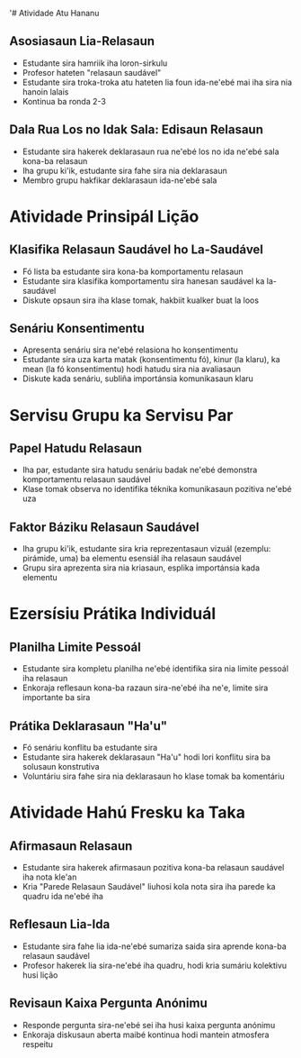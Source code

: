 '# Atividade Atu Hananu

## Asosiasaun Lia-Relasaun
- Estudante sira hamriik iha loron-sirkulu
- Profesor hateten "relasaun saudável"
- Estudante sira troka-troka atu hateten lia foun ida-ne'ebé mai iha sira nia hanoin lalais
- Kontinua ba ronda 2-3

## Dala Rua Los no Idak Sala: Edisaun Relasaun
- Estudante sira hakerek deklarasaun rua ne'ebé los no ida ne'ebé sala kona-ba relasaun
- Iha grupu ki'ik, estudante sira fahe sira nia deklarasaun
- Membro grupu hakfikar deklarasaun ida-ne'ebé sala

# Atividade Prinsipál Lição

## Klasifika Relasaun Saudável ho La-Saudável
- Fó lista ba estudante sira kona-ba komportamentu relasaun
- Estudante sira klasifika komportamentu sira hanesan saudável ka la-saudável
- Diskute opsaun sira iha klase tomak, hakbiit kualker buat la loos

## Senáriu Konsentimentu
- Apresenta senáriu sira ne'ebé relasiona ho konsentimentu
- Estudante sira uza karta matak (konsentimentu fó), kinur (la klaru), ka mean (la fó konsentimentu) hodi hatudu sira nia avaliasaun
- Diskute kada senáriu, subliña importánsia komunikasaun klaru

# Servisu Grupu ka Servisu Par

## Papel Hatudu Relasaun
- Iha par, estudante sira hatudu senáriu badak ne'ebé demonstra komportamentu relasaun saudável
- Klase tomak observa no identifika téknika komunikasaun pozitiva ne'ebé uza

## Faktor Báziku Relasaun Saudável
- Iha grupu ki'ik, estudante sira kria reprezentasaun vizuál (ezemplu: pirámide, uma) ba elementu esensiál iha relasaun saudável
- Grupu sira aprezenta sira nia kriasaun, esplika importánsia kada elementu

# Ezersísiu Prátika Individuál

## Planilha Limite Pessoál
- Estudante sira kompletu planilha ne'ebé identifika sira nia limite pessoál iha relasaun
- Enkoraja reflesaun kona-ba razaun sira-ne'ebé iha ne'e, limite sira importante ba sira

## Prátika Deklarasaun "Ha'u"
- Fó senáriu konflitu ba estudante sira
- Estudante sira hakerek deklarasaun "Ha'u" hodi lori konflitu sira ba solusaun konstrutiva
- Voluntáriu sira fahe sira nia deklarasaun ho klase tomak ba komentáriu

# Atividade Hahú Fresku ka Taka

## Afirmasaun Relasaun
- Estudante sira hakerek afirmasaun pozitiva kona-ba relasaun saudável iha nota kle'an
- Kria "Parede Relasaun Saudável" liuhosi kola nota sira iha parede ka quadru ida ne'ebé iha

## Reflesaun Lia-Ida
- Estudante sira fahe lia ida-ne'ebé sumariza saida sira aprende kona-ba relasaun saudável
- Profesor hakerek lia sira-ne'ebé iha quadru, hodi kria sumáriu kolektivu husi lição

## Revisaun Kaixa Pergunta Anónimu
- Responde pergunta sira-ne'ebé sei iha husi kaixa pergunta anónimu
- Enkoraja diskusaun aberta maibé kontinua hodi mantein atmosfera respeitu